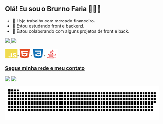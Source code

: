 ## Olá! Eu sou o Brunno Faria 🧑🏻‍💻

- 🔭 Hoje trabalho com mercado financeiro.
- 🌱 Estou estudando front e backend.
- 👯 Estou colaborando com alguns projetos de front e back.

<div>
  <a href ="https://github.com/BrunnoFaria"> 
  <img height="180cm" src="https://github-readme-stats.vercel.app/api?username=brunnofaria&show_icons=true&theme=tokyonight&include_all_commits=true&count_private=true"/>
  <img height="180cm" src="https://github-readme-stats.vercel.app/api/top-langs/?username=brunnofaria&layout=compact&langs_count=6&theme=tokyonight"/>
</div>
<div style="display: inline_block"><br>
<img align="center" alt="Js" height="30" width="40" src="https://raw.githubusercontent.com/devicons/devicon/master/icons/javascript/javascript-plain.svg">
<img align="center" alt="HTML" height="30" width="40" src="https://raw.githubusercontent.com/devicons/devicon/master/icons/html5/html5-plain.svg">
<img align="center" alt="CSS" height="30" width="40" src="https://raw.githubusercontent.com/devicons/devicon/master/icons/css3/css3-plain.svg">
<img align="center" alt="Java" height="30" width="40" src="https://raw.githubusercontent.com/devicons/devicon/master/icons/java/java-plain.svg">
</div>
 
 ### Segue minha rede e meu contato
  <a href = "https://www.linkedin.com/in/brunnofaria" target="_blank"><img src="https://img.shields.io/badge/-LinkedIn-%230077b5?style=for-thebadge&logo=linkedin&logoColor=wtite" target="_blank"></a> 
 <a href = "mailto:brunnofaria@gmail.com"><img src="https://img.shields.io/badge/-Gmail-%23333?style=for-thebadge&logo=gmail&logoColor=wtite" target="_blank"></a>
 
 <a target="_blank" rel="noopener noreferrer" href="https://github.com/brunnofaria/brunnofaria/blob/output/github-contribution-grid-snake.svg"><img src="https://github.com/brunnofaria/brunnofaria/raw/output/github-contribution-grid-snake.svg" alt="Snake animation" style="max-width: 100%;"></a>

</div>

          
